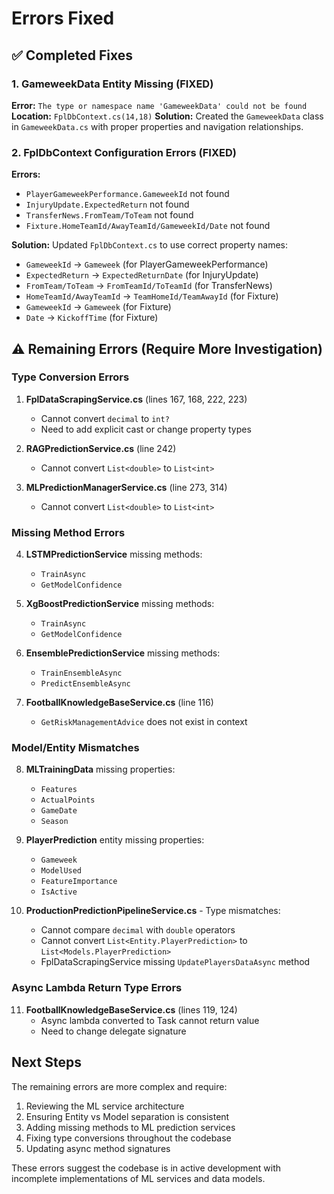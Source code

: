 # Errors Fixed

## ✅ Completed Fixes

### 1. GameweekData Entity Missing (FIXED)
**Error:** `The type or namespace name 'GameweekData' could not be found`
**Location:** `FplDbContext.cs(14,18)`
**Solution:** Created the `GameweekData` class in `GameweekData.cs` with proper properties and navigation relationships.

### 2. FplDbContext Configuration Errors (FIXED)
**Errors:**
- `PlayerGameweekPerformance.GameweekId` not found
- `InjuryUpdate.ExpectedReturn` not found  
- `TransferNews.FromTeam/ToTeam` not found
- `Fixture.HomeTeamId/AwayTeamId/GameweekId/Date` not found

**Solution:** Updated `FplDbContext.cs` to use correct property names:
- `GameweekId` → `Gameweek` (for PlayerGameweekPerformance)
- `ExpectedReturn` → `ExpectedReturnDate` (for InjuryUpdate)
- `FromTeam/ToTeam` → `FromTeamId/ToTeamId` (for TransferNews)
- `HomeTeamId/AwayTeamId` → `TeamHomeId/TeamAwayId` (for Fixture)
- `GameweekId` → `Gameweek` (for Fixture)
- `Date` → `KickoffTime` (for Fixture)

## ⚠️ Remaining Errors (Require More Investigation)

### Type Conversion Errors
1. **FplDataScrapingService.cs** (lines 167, 168, 222, 223)
   - Cannot convert `decimal` to `int?`
   - Need to add explicit cast or change property types

2. **RAGPredictionService.cs** (line 242)
   - Cannot convert `List<double>` to `List<int>`

3. **MLPredictionManagerService.cs** (line 273, 314)
   - Cannot convert `List<double>` to `List<int>`

### Missing Method Errors
4. **LSTMPredictionService** missing methods:
   - `TrainAsync`
   - `GetModelConfidence`

5. **XgBoostPredictionService** missing methods:
   - `TrainAsync`
   - `GetModelConfidence`

6. **EnsemblePredictionService** missing methods:
   - `TrainEnsembleAsync`
   - `PredictEnsembleAsync`

7. **FootballKnowledgeBaseService.cs** (line 116)
   - `GetRiskManagementAdvice` does not exist in context

### Model/Entity Mismatches
8. **MLTrainingData** missing properties:
   - `Features`
   - `ActualPoints`
   - `GameDate`
   - `Season`

9. **PlayerPrediction** entity missing properties:
   - `Gameweek`
   - `ModelUsed`
   - `FeatureImportance`
   - `IsActive`

10. **ProductionPredictionPipelineService.cs** - Type mismatches:
    - Cannot compare `decimal` with `double` operators
    - Cannot convert `List<Entity.PlayerPrediction>` to `List<Models.PlayerPrediction>`
    - FplDataScrapingService missing `UpdatePlayersDataAsync` method

### Async Lambda Return Type Errors
11. **FootballKnowledgeBaseService.cs** (lines 119, 124)
    - Async lambda converted to Task cannot return value
    - Need to change delegate signature

## Next Steps

The remaining errors are more complex and require:
1. Reviewing the ML service architecture
2. Ensuring Entity vs Model separation is consistent
3. Adding missing methods to ML prediction services
4. Fixing type conversions throughout the codebase
5. Updating async method signatures

These errors suggest the codebase is in active development with incomplete implementations of ML services and data models.
